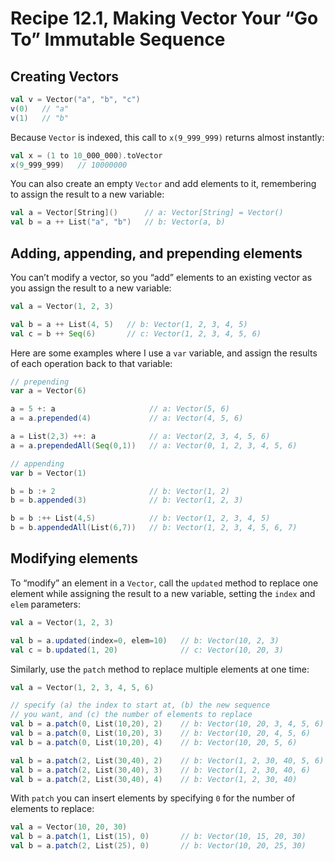# Recipe 12.1, Making Vector Your “Go To” Immutable Sequence


## Creating Vectors

```scala
val v = Vector("a", "b", "c")
v(0)   // "a"
v(1)   // "b"
```

Because `Vector` is indexed, this call to `x(9_999_999)` returns almost instantly:

```scala
val x = (1 to 10_000_000).toVector
x(9_999_999)   // 10000000
```

You can also create an empty `Vector` and add elements to it, remembering to assign the result to a new variable:

```scala
val a = Vector[String]()      // a: Vector[String] = Vector()
val b = a ++ List("a", "b")   // b: Vector(a, b)
```


## Adding, appending, and prepending elements

You can’t modify a vector, so you “add” elements to an existing vector as you assign the result to a new variable:

```scala
val a = Vector(1, 2, 3)

val b = a ++ List(4, 5)   // b: Vector(1, 2, 3, 4, 5)
val c = b ++ Seq(6)       // c: Vector(1, 2, 3, 4, 5, 6)
```

Here are some examples where I use a `var` variable, and assign the results of each operation back to that variable:

```scala
// prepending
var a = Vector(6)

a = 5 +: a                     // a: Vector(5, 6)
a = a.prepended(4)             // a: Vector(4, 5, 6)

a = List(2,3) ++: a            // a: Vector(2, 3, 4, 5, 6)
a = a.prependedAll(Seq(0,1))   // a: Vector(0, 1, 2, 3, 4, 5, 6)

// appending
var b = Vector(1)

b = b :+ 2                     // b: Vector(1, 2)
b = b.appended(3)              // b: Vector(1, 2, 3)

b = b :++ List(4,5)            // b: Vector(1, 2, 3, 4, 5)
b = b.appendedAll(List(6,7))   // b: Vector(1, 2, 3, 4, 5, 6, 7)
```


## Modifying elements

To “modify” an element in a `Vector`, call the `updated` method to replace one element while assigning the result to a new variable, setting the `index` and `elem` parameters:

```scala
val a = Vector(1, 2, 3)

val b = a.updated(index=0, elem=10)   // b: Vector(10, 2, 3)
val c = b.updated(1, 20)              // c: Vector(10, 20, 3)
```

Similarly, use the `patch` method to replace multiple elements at one time:

```scala
val a = Vector(1, 2, 3, 4, 5, 6)

// specify (a) the index to start at, (b) the new sequence
// you want, and (c) the number of elements to replace
val b = a.patch(0, List(10,20), 2)    // b: Vector(10, 20, 3, 4, 5, 6)
val b = a.patch(0, List(10,20), 3)    // b: Vector(10, 20, 4, 5, 6)
val b = a.patch(0, List(10,20), 4)    // b: Vector(10, 20, 5, 6)

val b = a.patch(2, List(30,40), 2)    // b: Vector(1, 2, 30, 40, 5, 6)
val b = a.patch(2, List(30,40), 3)    // b: Vector(1, 2, 30, 40, 6)
val b = a.patch(2, List(30,40), 4)    // b: Vector(1, 2, 30, 40)
```

With `patch` you can insert elements by specifying `0` for the number of elements to replace:

```scala
val a = Vector(10, 20, 30)
val b = a.patch(1, List(15), 0)       // b: Vector(10, 15, 20, 30)
val b = a.patch(2, List(25), 0)       // b: Vector(10, 20, 25, 30)
```


